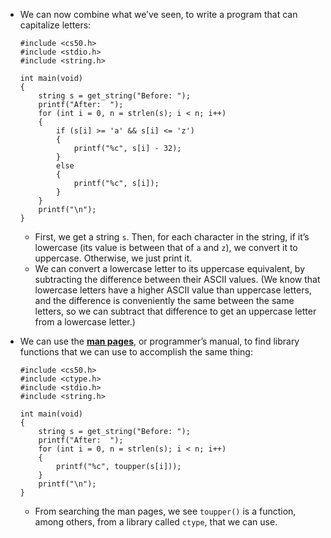 - We can now combine what we’ve seen, to write a program that can capitalize letters:

      #include <cs50.h>
      #include <stdio.h>
      #include <string.h>

      int main(void)
      {
          string s = get_string("Before: ");
          printf("After:  ");
          for (int i = 0, n = strlen(s); i < n; i++)
          {
              if (s[i] >= 'a' && s[i] <= 'z')
              {
                  printf("%c", s[i] - 32);
              }
              else
              {
                  printf("%c", s[i]);
              }
          }
          printf("\n");
      }

  - First, we get a string `s`. Then, for each character in the string, if it’s lowercase (its value is between that of `a` and `z`), we convert it to uppercase. Otherwise, we just print it.
  - We can convert a lowercase letter to its uppercase equivalent, by subtracting the difference between their ASCII values. (We know that lowercase letters have a higher ASCII value than uppercase letters, and the difference is conveniently the same between the same letters, so we can subtract that difference to get an uppercase letter from a lowercase letter.)

- We can use the [**man pages**](https://man.cs50.io/), or programmer’s manual, to find library functions that we can use to accomplish the same thing:

      #include <cs50.h>
      #include <ctype.h>
      #include <stdio.h>
      #include <string.h>

      int main(void)
      {
          string s = get_string("Before: ");
          printf("After:  ");
          for (int i = 0, n = strlen(s); i < n; i++)
          {
              printf("%c", toupper(s[i]));
          }
          printf("\n");
      }

  - From searching the man pages, we see `toupper()` is a function, among others, from a library called `ctype`, that we can use.
